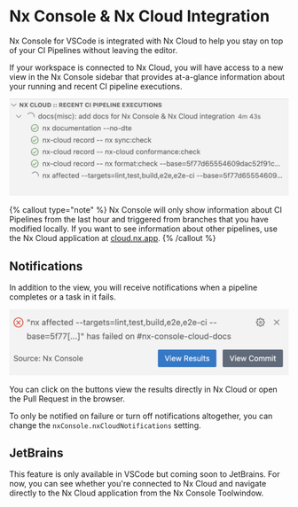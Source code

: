 # Nx Console & Nx Cloud Integration

Nx Console for VSCode is integrated with Nx Cloud to help you stay on top of your CI Pipelines without leaving the editor.

If your workspace is connected to Nx Cloud, you will have access to a new view in the Nx Console sidebar that provides at-a-glance information about your running and recent CI pipeline executions.

![Nx Console Nx Cloud View](../images/nx-console/cloud-view.png)

{% callout type="note" %}
Nx Console will only show information about CI Pipelines from the last hour and triggered from branches that you have modified locally. If you want to see information about other pipelines, use the Nx Cloud application at [cloud.nx.app](https://cloud.nx.app).
{% /callout %}

## Notifications

In addition to the view, you will receive notifications when a pipeline completes or a task in it fails.

![Nx Console Nx Cloud Notifications](../images/nx-console/cloud-notification.png)

You can click on the buttons view the results directly in Nx Cloud or open the Pull Request in the browser.

To only be notified on failure or turn off notifications altogether, you can change the `nxConsole.nxCloudNotifications` setting.

## JetBrains

This feature is only available in VSCode but coming soon to JetBrains. For now, you can see whether you're connected to Nx Cloud and navigate directly to the Nx Cloud application from the Nx Console Toolwindow.

